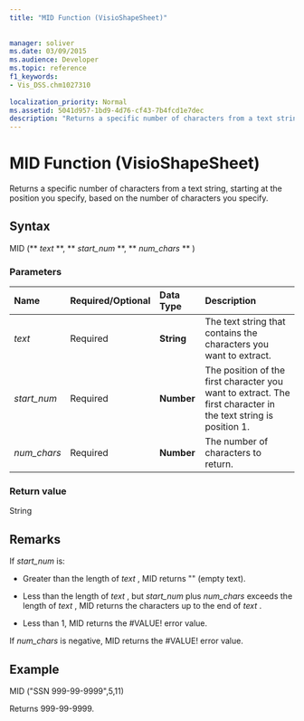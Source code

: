 ```yaml
---
title: "MID Function (VisioShapeSheet)"
 
 
manager: soliver
ms.date: 03/09/2015
ms.audience: Developer
ms.topic: reference
f1_keywords:
- Vis_DSS.chm1027310
 
localization_priority: Normal
ms.assetid: 5041d957-1bd9-4d76-cf43-7b4fcd1e7dec
description: "Returns a specific number of characters from a text string, starting at the position you specify, based on the number of characters you specify."
---
```


# MID Function (VisioShapeSheet)

Returns a specific number of characters from a text string, starting at the position you specify, based on the number of characters you specify.
  
## Syntax

MID (** *text* **, ** *start_num* **, ** *num_chars* ** ) 
  
### Parameters

|**Name**|**Required/Optional**|**Data Type**|**Description**|
|:-----|:-----|:-----|:-----|
| _text_ <br/> |Required  <br/> |**String** <br/> |The text string that contains the characters you want to extract.  <br/> |
| _start_num_ <br/> |Required  <br/> |**Number** <br/> |The position of the first character you want to extract. The first character in the text string is position 1.  <br/> |
| _num_chars_ <br/> |Required  <br/> |**Number** <br/> |The number of characters to return.  <br/> |
   
### Return value

String
  
## Remarks

If  *start_num*  is: 
  
- Greater than the length of  *text*  , MID returns "" (empty text). 
    
- Less than the length of  *text*  , but  *start_num*  plus  *num_chars*  exceeds the length of  *text*  , MID returns the characters up to the end of  *text*  . 
    
- Less than 1, MID returns the #VALUE! error value. 
    
If  *num_chars*  is negative, MID returns the #VALUE! error value. 
  
## Example

MID ("SSN 999-99-9999",5,11) 
  
Returns 999-99-9999. 
  

